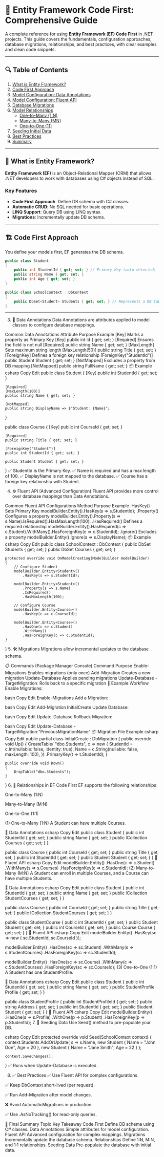 # 📘 Entity Framework Code First: Comprehensive Guide

A complete reference for using **Entity Framework (EF) Code First** in .NET projects. This guide covers the fundamentals, configuration approaches, database migrations, relationships, and best practices, with clear examples and clean code snippets.

---

## 🔍 Table of Contents

1. [What is Entity Framework?](#what-is-entity-framework)
2. [Code First Approach](#code-first-approach)
3. [Model Configuration: Data Annotations](#model-configuration-data-annotations)
4. [Model Configuration: Fluent API](#model-configuration-fluent-api)
5. [Database Migrations](#database-migrations)
6. [Model Relationships](#model-relationships)
   - [One-to-Many (1:N)](#one-to-many-1n)
   - [Many-to-Many (MN)](#many-to-many-mn)
   - [One-to-One (11)](#one-to-one-11)
7. [Seeding Initial Data](#seeding-initial-data)
8. [Best Practices](#best-practices)
9. [Summary](#summary)

---

## 🧠 What is Entity Framework?

**Entity Framework (EF)** is an Object-Relational Mapper (ORM) that allows .NET developers to work with databases using C# objects instead of SQL.

### Key Features

- **Code First Approach**: Define DB schema with C# classes.
- **Automatic CRUD**: No SQL needed for basic operations.
- **LINQ Support**: Query DB using LINQ syntax.
- **Migrations**: Incrementally update DB schema.

---

## 🏗 Code First Approach

You define your models first, EF generates the DB schema.

```csharp
public class Student
{
    public int StudentId { get; set; } // Primary Key (auto-detected)
    public string Name { get; set; }
    public int Age { get; set; }
}

public class SchoolContext : DbContext
{
    public DbSet<Student> Students { get; set; } // Represents a DB table
}
```

---

3. 📌 Data Annotations
Data Annotations are attributes applied to model classes to configure database mappings.

Common Data Annotations
Attribute	Purpose	Example
[Key]	Marks a property as Primary Key	[Key] public int Id { get; set; }
[Required]	Ensures the field is not null	[Required] public string Name { get; set; }
[MaxLength]	Sets maximum string length	[MaxLength(50)] public string Title { get; set; }
[ForeignKey]	Defines a foreign key relationship	[ForeignKey("StudentId")] public Student Student { get; set; }
[NotMapped]	Excludes a property from DB mapping	[NotMapped] public string FullName { get; set; }
📦 Example
csharp
Copy
Edit
public class Student
{
    [Key]
    public int StudentId { get; set; }

    [Required]
    [MaxLength(100)]
    public string Name { get; set; }

    [NotMapped]
    public string DisplayName => $"Student: {Name}";
}

public class Course
{
    [Key]
    public int CourseId { get; set; }

    [Required]
    public string Title { get; set; }

    [ForeignKey("Student")]
    public int StudentId { get; set; }

    public Student Student { get; set; }
}
✅ StudentId is the Primary Key.
✅ Name is required and has a max length of 100.
✅ DisplayName is not mapped to the database.
✅ Course has a foreign key relationship with Student.

4. ⚙️ Fluent API (Advanced Configuration)
Fluent API provides more control over database mappings than Data Annotations.

Common Fluent API Configurations
Method	Purpose	Example
.HasKey()	Sets Primary Key	modelBuilder.Entity<Student>().HasKey(s => s.StudentId);
.Property()	Configures a property	modelBuilder.Entity<Student>().Property(s => s.Name).IsRequired().HasMaxLength(100);
.HasRequired()	Defines a required relationship	modelBuilder.Entity<Course>().HasRequired(c => c.Student).WithMany().HasForeignKey(c => c.StudentId);
.Ignore()	Excludes a property	modelBuilder.Entity<Student>().Ignore(s => s.DisplayName);
📦 Example
csharp
Copy
Edit
public class SchoolContext : DbContext
{
    public DbSet<Student> Students { get; set; }
    public DbSet<Course> Courses { get; set; }

    protected override void OnModelCreating(ModelBuilder modelBuilder)
    {
        // Configure Student
        modelBuilder.Entity<Student>()
            .HasKey(s => s.StudentId);

        modelBuilder.Entity<Student>()
            .Property(s => s.Name)
            .IsRequired()
            .HasMaxLength(100);

        // Configure Course
        modelBuilder.Entity<Course>()
            .HasKey(c => c.CourseId);

        modelBuilder.Entity<Course>()
            .HasOne(c => c.Student)
            .WithMany()
            .HasForeignKey(c => c.StudentId);
    }
}
5. 🛠️ Migrations
Migrations allow incremental updates to the database schema.

📋 Commands (Package Manager Console)
Command	Purpose
Enable-Migrations	Enables migrations (only once)
Add-Migration <Name>	Creates a new migration
Update-Database	Applies pending migrations
Update-Database -TargetMigration:<Name>	Rolls back to a specific migration
🔁 Example Workflow
Enable Migrations:

bash
Copy
Edit
Enable-Migrations
Add a Migration:

bash
Copy
Edit
Add-Migration InitialCreate
Update Database:

bash
Copy
Edit
Update-Database
Rollback Migration:

bash
Copy
Edit
Update-Database -TargetMigration:"PreviousMigrationName"
📦 Migration File Example
csharp
Copy
Edit
public partial class InitialCreate : DbMigration
{
    public override void Up()
    {
        CreateTable(
            "dbo.Students",
            c => new
            {
                StudentId = c.Int(nullable: false, identity: true),
                Name = c.String(nullable: false, maxLength: 100),
            })
            .PrimaryKey(t => t.StudentId);
    }

    public override void Down()
    {
        DropTable("dbo.Students");
    }
}
6. 🔗 Relationships in EF Code First
EF supports the following relationships:

One-to-Many (1:N)

Many-to-Many (M:N)

One-to-One (1:1)

(1) One-to-Many (1:N)
A Student can have multiple Courses.

📌 Data Annotations
csharp
Copy
Edit
public class Student
{
    public int StudentId { get; set; }
    public string Name { get; set; }
    public ICollection<Course> Courses { get; set; }
}

public class Course
{
    public int CourseId { get; set; }
    public string Title { get; set; }
    public int StudentId { get; set; }
    public Student Student { get; set; }
}
🔧 Fluent API
csharp
Copy
Edit
modelBuilder.Entity<Course>()
    .HasOne(c => c.Student)
    .WithMany(s => s.Courses)
    .HasForeignKey(c => c.StudentId);
(2) Many-to-Many (M:N)
A Student can enroll in multiple Courses, and a Course can have multiple Students.

📌 Data Annotations
csharp
Copy
Edit
public class Student
{
    public int StudentId { get; set; }
    public string Name { get; set; }
    public ICollection<StudentCourse> StudentCourses { get; set; }
}

public class Course
{
    public int CourseId { get; set; }
    public string Title { get; set; }
    public ICollection<StudentCourse> StudentCourses { get; set; }
}

public class StudentCourse
{
    public int StudentId { get; set; }
    public Student Student { get; set; }
    public int CourseId { get; set; }
    public Course Course { get; set; }
}
🔧 Fluent API
csharp
Copy
Edit
modelBuilder.Entity<StudentCourse>()
    .HasKey(sc => new { sc.StudentId, sc.CourseId });

modelBuilder.Entity<StudentCourse>()
    .HasOne(sc => sc.Student)
    .WithMany(s => s.StudentCourses)
    .HasForeignKey(sc => sc.StudentId);

modelBuilder.Entity<StudentCourse>()
    .HasOne(sc => sc.Course)
    .WithMany(c => c.StudentCourses)
    .HasForeignKey(sc => sc.CourseId);
(3) One-to-One (1:1)
A Student has one StudentProfile.

📌 Data Annotations
csharp
Copy
Edit
public class Student
{
    public int StudentId { get; set; }
    public string Name { get; set; }
    public StudentProfile Profile { get; set; }
}

public class StudentProfile
{
    public int StudentProfileId { get; set; }
    public string Address { get; set; }
    public int StudentId { get; set; }
    public Student Student { get; set; }
}
🔧 Fluent API
csharp
Copy
Edit
modelBuilder.Entity<Student>()
    .HasOne(s => s.Profile)
    .WithOne(p => p.Student)
    .HasForeignKey<StudentProfile>(p => p.StudentId);
7. 🌱 Seeding Data
Use Seed() method to pre-populate your DB.

csharp
Copy
Edit
protected override void Seed(SchoolContext context)
{
    context.Students.AddOrUpdate(
        s => s.Name,
        new Student { Name = "John Doe", Age = 20 },
        new Student { Name = "Jane Smith", Age = 22 }
    );

    context.SaveChanges();
}
✅ Runs when Update-Database is executed.

8. ✅ Best Practices
✅ Use Fluent API for complex configurations.

✅ Keep DbContext short-lived (per request).

✅ Run Add-Migration after model changes.

❌ Avoid AutomaticMigrations in production.

✅ Use .AsNoTracking() for read-only queries.

🧾 Final Summary
Topic	Key Takeaway
Code First	Define DB schema using C# classes.
Data Annotations	Simple attributes for model configuration.
Fluent API	Advanced configuration for complex mappings.
Migrations	Incrementally update the database schema.
Relationships	Define 1:N, M:N, and 1:1 relationships.
Seeding Data	Pre-populate the database with initial data.
